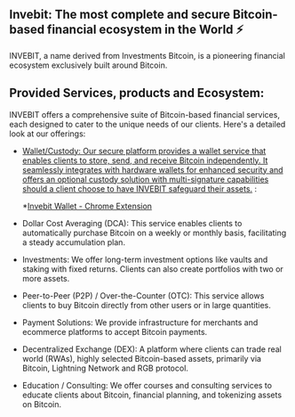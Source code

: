 ## Invebit: The most complete and secure Bitcoin-based financial ecosystem in the World ⚡


INVEBIT, a name derived from Investments Bitcoin, is a pioneering financial ecosystem exclusively built around Bitcoin.

## Provided Services, products and Ecosystem:

INVEBIT offers a comprehensive suite of Bitcoin-based financial services, each designed to cater to the unique needs of our clients. Here's a detailed look at our offerings:

 - [Wallet/Custody: Our secure platform provides a wallet service that enables clients to store, send, and receive Bitcoin independently. It seamlessly integrates with hardware wallets for enhanced security and offers an optional custody solution with multi-signature capabilities should a client choose to have INVEBIT safeguard their assets.](https://github.com/Invebit/wallet) :

   *[Invebit Wallet - Chrome Extension](https://chromewebstore.google.com/detail/invebit-wallet/mnnjgmgeflihklepbcoepabjfoilndil)

- Dollar Cost Averaging (DCA): This service enables clients to automatically purchase Bitcoin on a weekly or monthly basis, facilitating a steady accumulation plan.
  
- Investments: We offer long-term investment options like vaults and staking with fixed returns. Clients can also create portfolios with two or more assets.

- Peer-to-Peer (P2P) / Over-the-Counter (OTC): This service allows clients to buy Bitcoin directly from other users or in large quantities.

- Payment Solutions: We provide infrastructure for merchants and ecommerce platforms to accept Bitcoin payments.

- Decentralized Exchange (DEX): A platform where clients can trade real world (RWAs), highly selected Bitcoin-based assets, primarily via Bitcoin, Lightning Network and RGB protocol.

- Education / Consulting: We offer courses and consulting services to educate clients about Bitcoin, financial planning, and tokenizing assets on Bitcoin.
